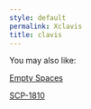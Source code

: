 ```yaml
---
style: default
permalink: Xclavis
title: clavis
---
```

You may also like:

[Empty Spaces](http://scp-wiki.net/empty-spaces)

[SCP-1810](http://scp-wiki.net/scp-1810)
